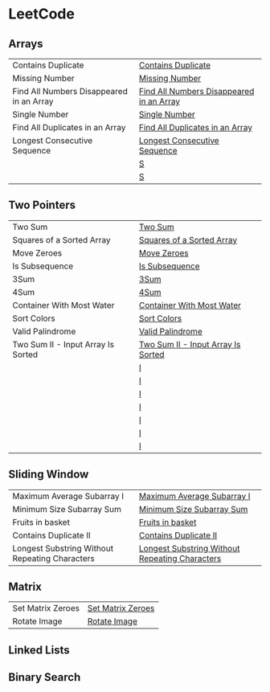 # LeetCode

<h2>Arrays</h2>

<table>
 <tr>
    <td>Contains Duplicate</td>
    <td> <a href="https://github.com/Shivan-Mathur/LeetCode/tree/main/0217-contains-duplicate"> Contains Duplicate </a></td>
  </tr>

   <tr>
    <td>Missing Number</td>
    <td> <a href="https://github.com/Shivan-Mathur/LeetCode/tree/main/0268-missing-number"> Missing Number </a></td>
  </tr>

   <tr>
    <td>Find All Numbers Disappeared in an Array</td>
    <td> <a href="https://github.com/Shivan-Mathur/LeetCode/tree/main/0448-find-all-numbers-disappeared-in-an-array"> Find All Numbers Disappeared in an Array </a></td>
  </tr>

   <tr>
    <td>Single Number</td>
    <td> <a href="https://github.com/Shivan-Mathur/LeetCode/tree/main/0136-single-number"> Single Number </a></td>
  </tr>

   <tr>
    <td> Find All Duplicates in an Array </td>
    <td> <a href="https://github.com/Shivan-Mathur/LeetCode/tree/main/0442-find-all-duplicates-in-an-array"> Find All Duplicates in an Array </a></td>
  </tr>

  <tr>
    <td> Longest Consecutive Sequence </td>
    <td> <a href="https://github.com/Shivan-Mathur/LeetCode/tree/main/0128-longest-consecutive-sequence"> Longest Consecutive Sequence </a></td>
  </tr>

  <tr>
    <td>  </td>
    <td> <a href="https://github.com/Shivan-Mathur/LeetCode/tree/main/0073-set-matrix-zeroes"> S </a></td>
  </tr>

  <tr>
    <td>  </td>
    <td> <a href="https://github.com/Shivan-Mathur/LeetCode/tree/main/0073-set-matrix-zeroes"> S </a></td>
  </tr>

  </table>


<h2>Two Pointers</h2>

<table>
  <tr>
    <td> Two Sum </td>
    <td> <a href="https://github.com/Shivan-Mathur/LeetCode/tree/main/0001-two-sum"> Two Sum </a></td>
  </tr>

  <tr>
    <td> Squares of a Sorted Array </td>
    <td> <a href="https://github.com/Shivan-Mathur/LeetCode/tree/main/0977-squares-of-a-sorted-array"> Squares of a Sorted Array </a></td>
  </tr>

  <tr>
    <td> Move Zeroes </td>
    <td> <a href="https://github.com/Shivan-Mathur/LeetCode/tree/main/0283-move-zeroes"> Move Zeroes </a></td>
  </tr>  

  <tr>
    <td> Is Subsequence </td>
    <td> <a href="https://github.com/Shivan-Mathur/LeetCode/tree/main/0392-is-subsequence"> Is Subsequence </a></td>
  </tr>

  <tr>
    <td> 3Sum </td>
    <td> <a href="https://github.com/Shivan-Mathur/LeetCode/tree/main/0015-3sum"> 3Sum </a></td>
  </tr>

  <tr>
    <td> 4Sum </td>
    <td> <a href="https://github.com/Shivan-Mathur/LeetCode/tree/main/0018-4sum"> 4Sum </a></td>
  </tr>

  <tr>
    <td> Container With Most Water </td>
    <td> <a href="https://github.com/Shivan-Mathur/LeetCode/tree/main/0011-container-with-most-water"> Container With Most Water </a></td>
  </tr>

  <tr>
    <td> Sort Colors </td>
    <td> <a href="https://github.com/Shivan-Mathur/LeetCode/tree/main/0075-sort-colors"> Sort Colors </a></td>
  </tr>

  <tr>
    <td> Valid Palindrome </td>
    <td> <a href="https://github.com/Shivan-Mathur/LeetCode/tree/main/0125-valid-palindrome"> Valid Palindrome </a></td>
  </tr>

  <tr>
    <td> Two Sum II - Input Array Is Sorted </td>
    <td> <a href="https://github.com/Shivan-Mathur/LeetCode/tree/main/0167-two-sum-ii-input-array-is-sorted"> Two Sum II - Input Array Is Sorted </a></td>
  </tr>

  <tr>
    <td>  </td>
    <td> <a href=""> I </a></td>
  </tr>

  <tr>
    <td>  </td>
    <td> <a href=""> I </a></td>
  </tr>

  <tr>
    <td>  </td>
    <td> <a href=""> I </a></td>
  </tr>

  <tr>
    <td>  </td>
    <td> <a href=""> I </a></td>
  </tr>

  <tr>
    <td>  </td>
    <td> <a href=""> I </a></td>
  </tr>

  <tr>
    <td>  </td>
    <td> <a href=""> I </a></td>
  </tr>

  <tr>
    <td>  </td>
    <td> <a href=""> I </a></td>
  </tr>


  
</table>


<h2>Sliding Window</h2>

<table>
  <tr>
    <td >Maximum Average Subarray I</td>
    <td> <a href="https://github.com/Shivan-Mathur/LeetCode/blob/main/0643-maximum-average-subarray-i"> Maximum Average Subarray I</a></td>
  </tr>
    <tr>
    <td > Minimum Size Subarray Sum </td>
    <td> <a href="https://github.com/Shivan-Mathur/LeetCode/blob/main/0209-minimum-size-subarray-sum"> Minimum Size Subarray Sum </a></td>
  </tr>
   <tr>
    <td > Fruits in basket </td>
    <td> <a href="https://github.com/Shivan-Mathur/LeetCode/blob/main/0904-fruit-into-baskets"> Fruits in basket</a></td>
  </tr>
 <tr>
    <td>Contains Duplicate II</td>
    <td> <a href="https://github.com/Shivan-Mathur/LeetCode/blob/main/0219-contains-duplicate-ii/0219-contains-duplicate-ii.java"> Contains Duplicate II </a></td>
  </tr>
   <tr>
    <td >Longest Substring Without Repeating Characters</td>
    <td> <a href="https://github.com/Shivan-Mathur/LeetCode/blob/main/0003-longest-substring-without-repeating-characters"> Longest Substring Without Repeating Characters </a></td>
  </tr>
</table>


<h2>Matrix</h2>

<table>
  <tr>
    <td> Set Matrix Zeroes </td>
    <td> <a href="https://github.com/Shivan-Mathur/LeetCode/tree/main/0073-set-matrix-zeroes"> Set Matrix Zeroes </a></td>
  </tr>

  <tr>
    <td> Rotate Image </td>
    <td> <a href="https://github.com/Shivan-Mathur/LeetCode/tree/main/0048-rotate-image"> Rotate Image </a></td>
  </tr>
  
</table>






<h2>Linked Lists</h2>

<h2>Binary Search</h2>

